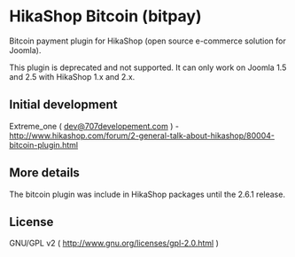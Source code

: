# HikaShop Bitcoin (bitpay)

Bitcoin payment plugin for HikaShop (open source e-commerce solution for Joomla).

This plugin is deprecated and not supported. It can only work on Joomla 1.5 and 2.5 with HikaShop 1.x and 2.x.

## Initial development
Extreme_one ( dev@707developement.com ) - http://www.hikashop.com/forum/2-general-talk-about-hikashop/80004-bitcoin-plugin.html

## More details
The bitcoin plugin was include in HikaShop packages until the 2.6.1 release.

## License
GNU/GPL v2 ( http://www.gnu.org/licenses/gpl-2.0.html )
